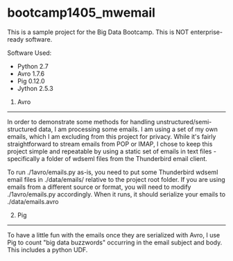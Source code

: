 bootcamp1405_mwemail
====================

This is a sample project for the Big Data Bootcamp.
This is NOT enterprise-ready software. 

Software Used:
+ Python 2.7
+ Avro 1.7.6
+ Pig 0.12.0
+ Jython 2.5.3
	
1. Avro
-------
In order to demonstrate some methods for handling unstructured/semi-structured data, I am processing some emails. I am using a set of my own emails, which I am excluding from this project for privacy. While it's fairly straightforward to stream emails from POP or IMAP, I chose to keep this project simple and repeatable by using a static set of emails in text files - specifically a folder of wdseml files from the Thunderbird email client.

To run ./1avro/emails.py as-is, you need to put some Thunderbird wdseml email files in ./data/emails/ relative to the project root folder. If you are using emails from a different source or format, you will need to modify ./1avro/emails.py accordingly. When it runs, it should serialize your emails to ./data/emails.avro

2. Pig
------
To have a little fun with the emails once they are serialized with Avro, I use Pig to count "big data buzzwords" occurring in the email subject and body. This includes a python UDF.
